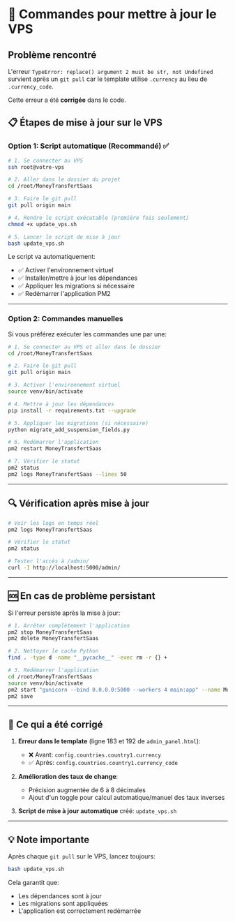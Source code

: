 # 🚀 Commandes pour mettre à jour le VPS

## Problème rencontré
L'erreur `TypeError: replace() argument 2 must be str, not Undefined` survient après un `git pull` car le template utilise `.currency` au lieu de `.currency_code`.

Cette erreur a été **corrigée** dans le code.

## 📋 Étapes de mise à jour sur le VPS

### Option 1: Script automatique (Recommandé) ✅

```bash
# 1. Se connecter au VPS
ssh root@votre-vps

# 2. Aller dans le dossier du projet
cd /root/MoneyTransfertSaas

# 3. Faire le git pull
git pull origin main

# 4. Rendre le script exécutable (première fois seulement)
chmod +x update_vps.sh

# 5. Lancer le script de mise à jour
bash update_vps.sh
```

Le script va automatiquement:
- ✅ Activer l'environnement virtuel
- ✅ Installer/mettre à jour les dépendances
- ✅ Appliquer les migrations si nécessaire
- ✅ Redémarrer l'application PM2

---

### Option 2: Commandes manuelles

Si vous préférez exécuter les commandes une par une:

```bash
# 1. Se connecter au VPS et aller dans le dossier
cd /root/MoneyTransfertSaas

# 2. Faire le git pull
git pull origin main

# 3. Activer l'environnement virtuel
source venv/bin/activate

# 4. Mettre à jour les dépendances
pip install -r requirements.txt --upgrade

# 5. Appliquer les migrations (si nécessaire)
python migrate_add_suspension_fields.py

# 6. Redémarrer l'application
pm2 restart MoneyTransfertSaas

# 7. Vérifier le statut
pm2 status
pm2 logs MoneyTransfertSaas --lines 50
```

---

## 🔍 Vérification après mise à jour

```bash
# Voir les logs en temps réel
pm2 logs MoneyTransfertSaas

# Vérifier le statut
pm2 status

# Tester l'accès à /admin/
curl -I http://localhost:5000/admin/
```

---

## 🆘 En cas de problème persistant

Si l'erreur persiste après la mise à jour:

```bash
# 1. Arrêter complètement l'application
pm2 stop MoneyTransfertSaas
pm2 delete MoneyTransfertSaas

# 2. Nettoyer le cache Python
find . -type d -name "__pycache__" -exec rm -r {} +

# 3. Redémarrer l'application
cd /root/MoneyTransfertSaas
source venv/bin/activate
pm2 start "gunicorn --bind 0.0.0.0:5000 --workers 4 main:app" --name MoneyTransfertSaas
pm2 save
```

---

## 📝 Ce qui a été corrigé

1. **Erreur dans le template** (ligne 183 et 192 de `admin_panel.html`):
   - ❌ Avant: `config.countries.country1.currency`
   - ✅ Après: `config.countries.country1.currency_code`

2. **Amélioration des taux de change**:
   - Précision augmentée de 6 à 8 décimales
   - Ajout d'un toggle pour calcul automatique/manuel des taux inverses

3. **Script de mise à jour automatique** créé: `update_vps.sh`

---

## 💡 Note importante

Après chaque `git pull` sur le VPS, lancez toujours:
```bash
bash update_vps.sh
```

Cela garantit que:
- Les dépendances sont à jour
- Les migrations sont appliquées
- L'application est correctement redémarrée
